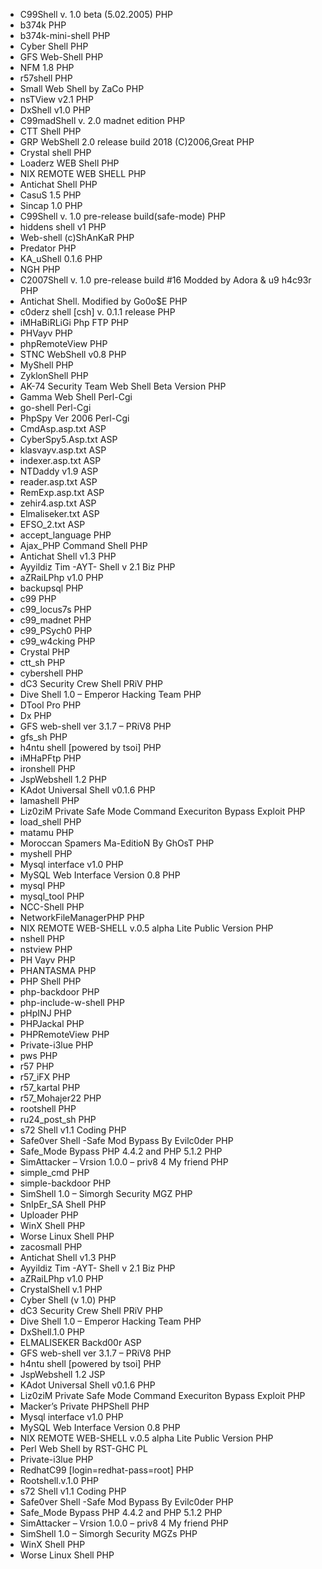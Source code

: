 * C99Shell v. 1.0 beta (5.02.2005)  PHP
* b374k PHP
* b374k-mini-shell PHP
* Cyber Shell  PHP
* GFS Web-Shell  PHP
* NFM 1.8  PHP
* r57shell  PHP
* Small Web Shell by ZaCo  PHP
* nsTView v2.1  PHP
* DxShell v1.0  PHP
* C99madShell v. 2.0 madnet edition  PHP
* CTT Shell  PHP
* GRP WebShell 2.0 release build 2018 (C)2006,Great  PHP
* Crystal shell  PHP
* Loaderz WEB Shell  PHP
* NIX REMOTE WEB SHELL  PHP
* Antichat Shell  PHP
* CasuS 1.5  PHP
* Sincap 1.0  PHP
* C99Shell v. 1.0 pre-release build(safe-mode)  PHP
* hiddens shell v1  PHP
* Web-shell (c)ShAnKaR  PHP
* Predator  PHP
* KA_uShell 0.1.6  PHP
* NGH  PHP
* C2007Shell v. 1.0 pre-release build #16 Modded by Adora & u9 h4c93r  PHP
* Antichat Shell. Modified by Go0o$E  PHP
* c0derz shell [csh] v. 0.1.1 release  PHP
* iMHaBiRLiGi Php FTP  PHP
* PHVayv  PHP
* phpRemoteView  PHP
* STNC WebShell v0.8  PHP
* MyShell  PHP
* ZyklonShell  PHP
* AK-74 Security Team Web Shell Beta Version PHP
* Gamma Web Shell  Perl-Cgi
* go-shell  Perl-Cgi
* PhpSpy Ver 2006 Perl-Cgi
* CmdAsp.asp.txt  ASP
* CyberSpy5.Asp.txt  ASP
* klasvayv.asp.txt  ASP
* indexer.asp.txt  ASP
* NTDaddy v1.9  ASP
* reader.asp.txt  ASP
* RemExp.asp.txt  ASP
* zehir4.asp.txt  ASP
* Elmaliseker.txt  ASP
* EFSO_2.txt  ASP
* accept_language  PHP
* Ajax_PHP Command Shell  PHP
* Antichat Shell v1.3  PHP
* Ayyildiz Tim -AYT- Shell v 2.1 Biz  PHP
* aZRaiLPhp v1.0  PHP
* backupsql  PHP
* c99  PHP
* c99_locus7s  PHP
* c99_madnet  PHP
* c99_PSych0  PHP
* c99_w4cking  PHP
* Crystal  PHP
* ctt_sh  PHP
* cybershell  PHP
* dC3 Security Crew Shell PRiV  PHP
* Dive Shell 1.0 – Emperor Hacking Team  PHP
* DTool Pro  PHP
* Dx  PHP
* GFS web-shell ver 3.1.7 – PRiV8  PHP
* gfs_sh  PHP
* h4ntu shell [powered by tsoi]  PHP
* iMHaPFtp  PHP
* ironshell  PHP
* JspWebshell 1.2  PHP
* KAdot Universal Shell v0.1.6  PHP
* lamashell  PHP
* Liz0ziM Private Safe Mode Command Execuriton Bypass Exploit  PHP
* load_shell  PHP
* matamu  PHP
* Moroccan Spamers Ma-EditioN By GhOsT  PHP
* myshell  PHP
* Mysql interface v1.0  PHP
* MySQL Web Interface Version 0.8  PHP
* mysql  PHP
* mysql_tool  PHP
* NCC-Shell  PHP
* NetworkFileManagerPHP  PHP
* NIX REMOTE WEB-SHELL v.0.5 alpha Lite Public Version  PHP
* nshell  PHP
* nstview  PHP
* PH Vayv  PHP
* PHANTASMA  PHP
* PHP Shell  PHP
* php-backdoor  PHP
* php-include-w-shell  PHP
* pHpINJ  PHP
* PHPJackal  PHP
* PHPRemoteView  PHP
* Private-i3lue  PHP
* pws  PHP
* r57  PHP
* r57_iFX  PHP
* r57_kartal  PHP
* r57_Mohajer22  PHP
* rootshell  PHP
* ru24_post_sh  PHP
* s72 Shell v1.1 Coding  PHP
* Safe0ver Shell -Safe Mod Bypass By Evilc0der  PHP
* Safe_Mode Bypass PHP 4.4.2 and PHP 5.1.2  PHP
* SimAttacker – Vrsion 1.0.0 – priv8 4 My friend  PHP
* simple_cmd  PHP
* simple-backdoor  PHP
* SimShell 1.0 – Simorgh Security MGZ  PHP
* SnIpEr_SA Shell  PHP
* Uploader  PHP
* WinX Shell  PHP
* Worse Linux Shell  PHP
* zacosmall PHP
* Antichat Shell v1.3 PHP
* Ayyildiz Tim -AYT- Shell v 2.1 Biz PHP
* aZRaiLPhp v1.0 PHP
* CrystalShell v.1 PHP
* Cyber Shell (v 1.0) PHP
* dC3 Security Crew Shell PRiV PHP
* Dive Shell 1.0 – Emperor Hacking Team PHP
* DxShell.1.0 PHP
* ELMALISEKER Backd00r ASP
* GFS web-shell ver 3.1.7 – PRiV8 PHP
* h4ntu shell [powered by tsoi] PHP
* JspWebshell 1.2 JSP
* KAdot Universal Shell v0.1.6 PHP
* Liz0ziM Private Safe Mode Command Execuriton Bypass Exploit PHP
* Macker’s Private PHPShell PHP
* Mysql interface v1.0 PHP
* MySQL Web Interface Version 0.8 PHP
* NIX REMOTE WEB-SHELL v.0.5 alpha Lite Public Version PHP
* Perl Web Shell by RST-GHC PL
* Private-i3lue PHP
* RedhatC99 [login=redhat-pass=root] PHP
* Rootshell.v.1.0 PHP
* s72 Shell v1.1 Coding PHP
* Safe0ver Shell -Safe Mod Bypass By Evilc0der PHP
* Safe_Mode Bypass PHP 4.4.2 and PHP 5.1.2 PHP
* SimAttacker – Vrsion 1.0.0 – priv8 4 My friend PHP
* SimShell 1.0 – Simorgh Security MGZs PHP
* WinX Shell PHP
* Worse Linux Shell PHP
